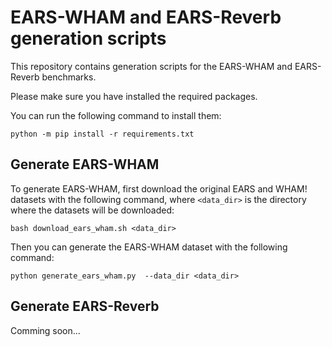 # EARS-WHAM and EARS-Reverb generation scripts

This repository contains generation scripts for the EARS-WHAM and EARS-Reverb benchmarks.

Please make sure you have installed the required packages.

You can run the following command to install them:

```
python -m pip install -r requirements.txt
```

## Generate EARS-WHAM

To generate EARS-WHAM, first download the original EARS and WHAM! datasets with the following command, where `<data_dir>` is the directory where the datasets will be downloaded:

```
bash download_ears_wham.sh <data_dir>
```

Then you can generate the EARS-WHAM dataset with the following command:

```
python generate_ears_wham.py  --data_dir <data_dir>
```

## Generate EARS-Reverb

Comming soon...